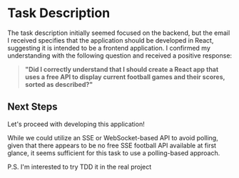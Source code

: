 # Task Description

The task description initially seemed focused on the backend, but the email I received specifies that the application should be developed in React, suggesting it is intended to be a frontend application. I confirmed my understanding with the following question and received a positive response:

> **"Did I correctly understand that I should create a React app that uses a free API to display current football games and their scores, sorted as described?"**

## Next Steps

Let's proceed with developing this application! 

While we could utilize an SSE or WebSocket-based API to avoid polling, given that there appears to be no free SSE football API available at first glance, it seems sufficient for this task to use a polling-based approach.

P.S. I'm interested to try TDD it in the real project
